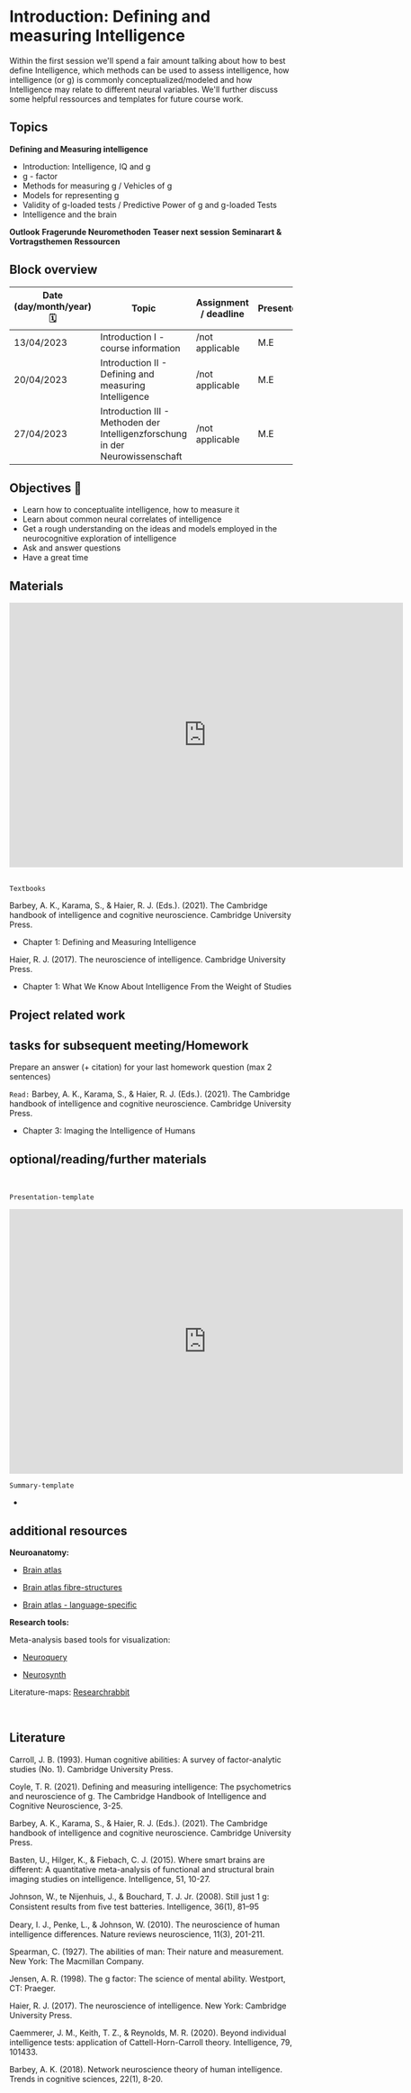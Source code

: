 # Introduction: Defining and measuring Intelligence

Within the first session we'll spend a fair amount talking about how to best define Intelligence, which methods can be used to assess intelligence, how intelligence (or g) is commonly conceptualized/modeled and how Intelligence may relate to different neural variables. We'll further discuss some helpful ressources and templates for future course work.



## Topics 


**Defining and Measuring intelligence**
- Introduction: Intelligence, IQ and g
- g - factor
- Methods for measuring g / Vehicles of g
- Models for representing g 
- Validity of g-loaded tests / Predictive Power of g and g-loaded Tests
- Intelligence and the brain

**Outlook**
**Fragerunde Neuromethoden**
**Teaser next session**
**Seminarart & Vortragsthemen**
**Ressourcen**


## Block overview

| Date (day/month/year) 🗓         | Topic   | Assignment / deadline | Presenters |
|--------------|-----------|------------|------------|
| 13/04/2023 | Introduction I - course information | /not applicable | M.E |
| 20/04/2023 | Introduction II - Defining and measuring Intelligence | /not applicable | M.E |
| 27/04/2023 | Introduction III - Methoden der Intelligenzforschung in der Neurowissenschaft | /not applicable | M.E |



## Objectives 📍

- Learn how to conceptualite intelligence, how to measure it
- Learn about common neural correlates of intelligence
- Get a rough understanding on the ideas and models employed in the neurocognitive exploration of intelligence
- Ask and answer questions
- Have a great time


## Materials

<iframe src="https://docs.google.com/presentation/d/19-sSXHQjhrElHZsD1wUxfliQtbdfZRxK0eZ-Wk7O7Sw/edit?usp=sharing" frameborder="0" width="700" height="470" allowfullscreen="true" mozallowfullscreen="true" webkitallowfullscreen="true"></iframe> 

</br>
</br>

`Textbooks`

Barbey, A. K., Karama, S., & Haier, R. J. (Eds.). (2021). The Cambridge handbook of intelligence and cognitive neuroscience. Cambridge University Press.

- Chapter 1: Defining and Measuring Intelligence

Haier, R. J. (2017). The neuroscience of intelligence. Cambridge University Press.

- Chapter 1: What We Know About Intelligence From the Weight of Studies




## Project related work


## tasks for subsequent meeting/Homework


Prepare an answer (+ citation) for your last homework question
 (max 2 sentences)


`Read:`
Barbey, A. K., Karama, S., & Haier, R. J. (Eds.). (2021). The Cambridge handbook of intelligence and cognitive neuroscience. Cambridge University Press.
- Chapter 3: Imaging the Intelligence of Humans



## optional/reading/further materials

</br>

`Presentation-template`

<iframe src="https://docs.google.com/presentation/d/1V6i2MJ7U8c_-8FV6dnlpjuCblLhL6ZHg_52lf7ruugE/edit?usp=sharing" frameborder="0" width="700" height="470" allowfullscreen="true" mozallowfullscreen="true" webkitallowfullscreen="true"></iframe> 

`Summary-template`

-

## additional resources

**Neuroanatomy:**

- [Brain atlas](https://julich-brain-atlas.de/atlas#)

- [Brain atlas fibre-structures](https://atlases.ebrains.eu/viewer/#/a:juelich:iav:atlas:v1.0.0:1/t:minds:core:referencespace:v1.0.0:a1655b99-82f1-420f-a3c2-fe80fd4c8588/p:juelich:iav:atlas:v1.0.0:4/@:0.2-4Fk_.-KlpS.0..-0-Tr.2_r2vv._i7zo.2-AeML..72qN..45RoO.BQg~.du2t~..1MC5/f:b08a7dbc-7c75-4ce7-905b-690b2b1e8957--d3ca8fe622051466a5cde547a11111ca)

- [Brain atlas - language-specific](https://gallantlab.org/brain-viewers/)

**Research tools:**

Meta-analysis based tools for visualization:

- [Neuroquery](https://neuroquery.org/query?text=speech+processing+)

- [Neurosynth](https://neurosynth.org/)

Literature-maps:
[Researchrabbit](https://www.researchrabbit.ai/)


</br>


## Literature

Carroll, J. B. (1993). Human cognitive abilities: A survey of factor-analytic studies (No. 1). Cambridge University Press.

Coyle, T. R. (2021). Defining and measuring intelligence: The psychometrics and neuroscience of g. The Cambridge Handbook of Intelligence and Cognitive Neuroscience, 3-25.

Barbey, A. K., Karama, S., & Haier, R. J. (Eds.). (2021). The Cambridge handbook of intelligence and cognitive neuroscience. Cambridge University Press.

Basten, U., Hilger, K., & Fiebach, C. J. (2015). Where smart brains are different: A quantitative meta-analysis of functional and structural brain imaging studies on intelligence. Intelligence, 51, 10-27.

Johnson, W., te Nijenhuis, J., & Bouchard, T. J. Jr. (2008). Still just 1 g: Consistent
results from ﬁve test batteries. Intelligence, 36(1), 81–95

Deary, I. J., Penke, L., & Johnson, W. (2010). The neuroscience of human intelligence differences. Nature reviews neuroscience, 11(3), 201-211.

Spearman, C. (1927). The abilities of man: Their nature and measurement. New York:
The Macmillan Company.

Jensen, A. R. (1998). The g factor: The science of mental ability. Westport, CT: Praeger.

Haier, R. J. (2017). The neuroscience of intelligence. New York: Cambridge University
Press.

Caemmerer, J. M., Keith, T. Z., & Reynolds, M. R. (2020). Beyond individual intelligence tests: application of Cattell-Horn-Carroll theory. Intelligence, 79, 101433.

Barbey, A. K. (2018). Network neuroscience theory of human intelligence. Trends in cognitive sciences, 22(1), 8-20.


